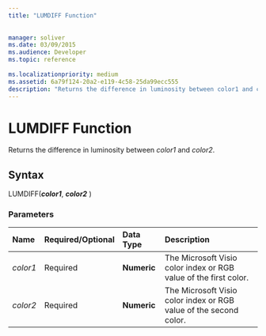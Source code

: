 ```yaml
---
title: "LUMDIFF Function"
 
 
manager: soliver
ms.date: 03/09/2015
ms.audience: Developer
ms.topic: reference
 
ms.localizationpriority: medium
ms.assetid: 6a79f124-20a2-e119-4c58-25da99ecc555
description: "Returns the difference in luminosity between color1 and color2 ."
---
```


# LUMDIFF Function

Returns the difference in luminosity between *color1* and *color2*.
  
## Syntax

LUMDIFF(***color1***, ***color2*** )
  
### Parameters

|**Name**|**Required/Optional**|**Data Type**|**Description**|
|:-----|:-----|:-----|:-----|
| *color1* <br/> |Required  <br/> |**Numeric** <br/> |The Microsoft Visio color index or RGB value of the first color. |
| *color2* <br/> |Required  <br/> |**Numeric** <br/> |The Microsoft Visio color index or RGB value of the second color. |
